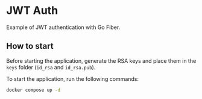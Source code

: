 # JWT Auth

Example of JWT authentication with Go Fiber.

## How to start

Before starting the application, generate the RSA keys and place them in the `keys` folder (`id_rsa` and `id_rsa.pub`).

To start the application, run the following commands:

```bash
docker compose up -d
```
